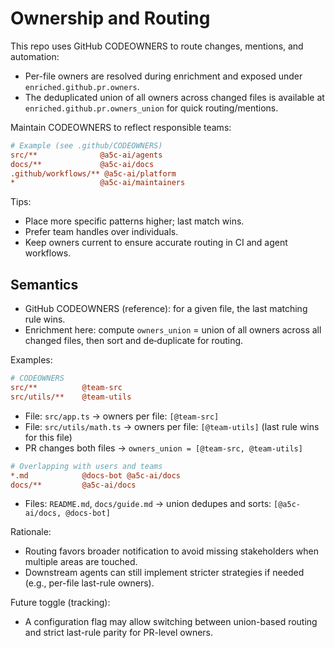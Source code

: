 # Ownership and Routing

This repo uses GitHub CODEOWNERS to route changes, mentions, and automation:

- Per-file owners are resolved during enrichment and exposed under `enriched.github.pr.owners`.
- The deduplicated union of all owners across changed files is available at `enriched.github.pr.owners_union` for quick routing/mentions.

Maintain CODEOWNERS to reflect responsible teams:

```ini
# Example (see .github/CODEOWNERS)
src/**              @a5c-ai/agents
docs/**             @a5c-ai/docs
.github/workflows/** @a5c-ai/platform
*                   @a5c-ai/maintainers
```

Tips:

- Place more specific patterns higher; last match wins.
- Prefer team handles over individuals.
- Keep owners current to ensure accurate routing in CI and agent workflows.

## Semantics

- GitHub CODEOWNERS (reference): for a given file, the last matching rule wins.
- Enrichment here: compute `owners_union` = union of all owners across all changed files, then sort and de‑duplicate for routing.

Examples:

```ini
# CODEOWNERS
src/**          @team-src
src/utils/**    @team-utils
```

- File: `src/app.ts` -> owners per file: `[@team-src]`
- File: `src/utils/math.ts` -> owners per file: `[@team-utils]` (last rule wins for this file)
- PR changes both files -> `owners_union = [@team-src, @team-utils]`

```ini
# Overlapping with users and teams
*.md            @docs-bot @a5c-ai/docs
docs/**         @a5c-ai/docs
```

- Files: `README.md`, `docs/guide.md` -> union dedupes and sorts: `[@a5c-ai/docs, @docs-bot]`

Rationale:

- Routing favors broader notification to avoid missing stakeholders when multiple areas are touched.
- Downstream agents can still implement stricter strategies if needed (e.g., per-file last-rule owners).

Future toggle (tracking):

- A configuration flag may allow switching between union-based routing and strict last-rule parity for PR-level owners.
